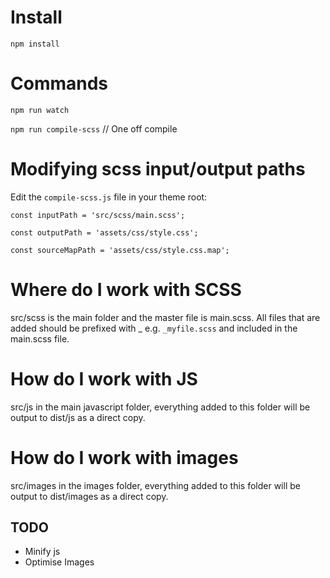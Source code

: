 # Install
`npm install`

# Commands
`npm run watch`

`npm run compile-scss` // One off compile

# Modifying scss input/output paths
Edit the `compile-scss.js` file in your theme root:

`const inputPath = 'src/scss/main.scss';`

`const outputPath = 'assets/css/style.css';`

`const sourceMapPath = 'assets/css/style.css.map';`

# Where do I work with SCSS
src/scss is the main folder and the master file is main.scss.
All files that are added should be prefixed with _ e.g. `_myfile.scss` and included in the main.scss file.

# How do I work with JS
src/js in the main javascript folder, everything added to this folder will be output to dist/js as a direct copy.

# How do I work with images
src/images in the images folder, everything added to this folder will be output to dist/images as a direct copy.

## TODO
- Minify js
- Optimise Images